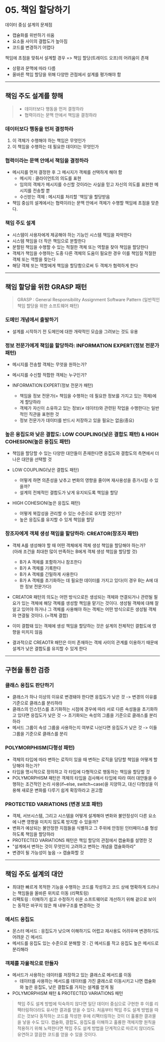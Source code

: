 # 05. 책임 할당하기 

데이터 중심 설계의 문제점
 - 캡슐화를 위반하기 쉬움
 - 요소들 사이의 결합도가 높아짐
 - 코드를 변경하기 어렵다


책임에 초점을 맞춰서 설계할 경우 => 책임 할당(트레이드 오프)의 어려움이 존재 
- 상황과 문맥에 따라 다름
- 올바른 책임 할당을 위해 다양한 관점에서 설계를 평가해야 함 


---


## 책임 주도 설계를 향해 
> - 데이터보다 행동을 먼저 결정하라  
> - 협력이라는 문맥 안에서 책임을 결정하라  

### 데이터보다 행동을 먼저 결정하라
 
1. 이 객체가 수행해야 하는 책임은 무엇인가  
2. 이 책임을 수행하는 데 필요한 데이터는 무엇인가  

### 협력이라는 문맥 안에서 책임을 결정하라 
- 메시지를 먼저 결정한 후 그 메시지가 객체를 선택하게 해야 함 
  - 메시지 : 클라이언트의 의도를 표현
  - 임의의 객체가 메시지를 수신할 것이라는 사실을 믿고 자신의 의도를 표현한 메시지를 전송할 뿐
  - 수신받는 객체 : 메시지를 처리할 '책임'을 할당받음
- 책임 중심의 설계에서는 협력이라는 문맥 안에서 객체가 수행할 책임에 초점을 맞춘다. 

### 책임 주도 설계 
- 시스템이 사용자에게 제공해야 하는 기능인 시스템 책임을 파악한다
- 시스템 책임을 더 작은 책임으로 분할한다
- 분할된 책임을 수행할 수 있는 적절한 객체 또는 역할을 찾아 책임을 할당한다
- 객체가 책임을 수행하는 도중 다른 객체의 도움이 필요한 경우 이를 책임질 적절한 객체 또는 역할을 찾는다
- 해당 객체 또는 역할에게 책임을 할당함으로써 두 객체가 협력하게 한다


---


## 책임 할당을 위한 GRASP 패턴 

> GRASP : General Responsibility Assignment Software Pattern (일반적인 책임 할당을 위한 소프트웨어 패턴)

### 도메인 개념에서 출발하기 
- 설계를 시작하기 전 도메인에 대한 개략적인 모습을 그려보는 것도 유용


### 정보 전문가에게 책임을 할당하라: INFORMATION EXPERT(정보 전문가 패턴)
- 메시지를 전송할 객체는 무엇을 원하는가?
- 메시지를 수신할 적합한 객체는 누구인가?


- INFORMATION EXPERT(정보 전문가 패턴)
  - 책임을 정보 전문가(= 책임을 수행하는 데 필요한 정보를 가지고 있는 객체)에게 할당하라 
  - 객체가 자신이 소유하고 있는 정보(≠ 데이터)와 관련된 작업을 수행한다는 일반적인 직관을 표현한 것 
  - 정보 전문가가 데이터를 반드시 저장하고 있을 필요는 없음(중요)


### 높은 응집도와 낮은 결합도: LOW COUPLING(낮은 결합도 패턴) & HIGH COHESION(높은 응집도 패턴)
- 책임을 할당할 수 있는 다양한 대안들이 존재한다면 응집도와 결합도의 측면에서 더 나은 대안을 선택할 것 


- LOW COUPLING(낮은 결합도 패턴)
  - 어떻게 하면 의존성을 낮추고 변화의 영향을 줄이며 재사용성을 증가시킬 수 있을까?
  - 설계의 전체적인 결합도가 낮게 유지되도록 책임을 할당


- HIGH COHESION(높은 응집도 패턴)
  - 어떻게 복잡성을 관리할 수 있는 수준으로 유지할 것인가? 
  - 높은 응집도를 유지할 수 있게 책임을 할당


### 창조자에게 객체 생성 책임을 할당하라: CREATOR(창조자 패턴)
- 객체 A를 생성해야 할 때 어떤 객체에게 객체 생성 책임을 할당해야 하는가?  
  (아래 조건을 최대한 많이 만족하는 B에게 객체 생성 책임을 할당할 것)
  - B가 A 객체를 포함하거나 참조한다
  - B가 A 객체를 기록한다
  - B가 A 객체를 긴밀하게 사용한다
  - B가 A 객체를 초기화하는 데 필요한 데이터를 가지고 있다(이 경우 B는 A에 대한 정보 전문가다) 


- CREATOR 패턴의 의도는 어떤 방식으로든 생성되는 객체와 연결되거나 관련될 필요가 있는 객체에 해당 객체를 생성할 책임을 맡기는 것이다. 생성될 객체에 대해 잘 알고 있어야 하거나 그 객체를 사용해야 하는 객체는 어떤 방식으로든 생성될 객체와 연결될 것이다. (=객체 결합)
- 이미 결합돼 있는 객체에 생성 책임을 할당하는 것은 설계의 전체적인 결합도에 영향을 미치지 않음
- 결과적으로 CREAOTR 패턴은 이미 존재하는 객체 사이의 관계를 이용하기 때문에 설계가 낮은 결합도를 유지할 수 있게 한다


---


## 구현을 통한 검증 

### 클래스 응집도 판단하기 
- 클래스가 하나 이상의 이유로 변경돼야 한다면 응집도가 낮은 것 -> 변경의 이유를 기준으로 클래스를 분리하라 
- 클래스의 인스턴스를 초기화하는 시점에 경우에 따라 서로 다른 속성들을 초기화하고 있다면 응집도가 낮은 것 -> 초기화되는 속성의 그룹을 기준으로 클래스를 분리하라
- 메서드 그룹이 속성 그룹을 사용하는지 여부로 나뉜다면 응집도가 낮은 것 -> 이들 그룹을 기준으로 클래스를 분리

### POLYMORPHISM(다형성 패턴)
- 객체의 타입에 따라 변하는 로직이 있을 때 변하는 로직을 담당할 책임을 어떻게 할당해야 하는가? 
- 타입을 명시적으로 정의하고 각 타입에 다형적으로 행동하는 책임을 할당할 것
- POLYMORPHISM 패턴은 객체의 타입을 검사해서 타입에 따라 여러 대안들을 수행하는 조건적인 논리 사용(if~else, switch~case)을 지양하고, 대신 다형성을 이용해 새로운 변화를 다루기 쉽게 확장하라고 권고함 

### PROTECTED VARIATIONS (변경 보호 패턴)
- 객체, 서브시스템, 그리고 시스템을 어떻게 설계해야 변화와 불안정성이 다른 요소에 나쁜 영향을 미치지 않도록 방지할 수 있을까?
- 변화가 예상되는 불안정한 지점들을 식별하고 그 주위에 안정된 인터페이스를 형성하도록 책임을 할당하라 
- PROTECTED VARIATIONS 패턴은 책임 할당의 관점에서 캡슐화를 설명한 것 
- "설계에서 변하는 것이 무엇인지 고려하고 변하는 개념을 캡슐화하라"
- 변경이 될 가능성이 높음 -> 캡슐화할 것



---

## 책임 주도 설계의 대안
- 최대한 빠르게 목적한 기능을 수행하는 코드를 작성하고 코드 상에 명확하게 드러나는 책임들을 올바른 위치로 이동 (리팩토링)
- 리팩토링 : 이해하기 쉽고 수정하기 쉬운 소프트웨어로 개선하기 위해 겉으로 보이는 동작은 바꾸지 않은 채 내부구조를 변경하는 것

### 메서드 응집도
- 몬스터 메서드 : 응집도가 낮으며 이해하기도 어렵고 재사용도 어려우며 변경하기도 어려운 긴 메서드
- 메서드를 응집도 있는 수준으로 분해할 것 : 긴 메서드를 작고 응집도 높은 메서드로 분리해라 

### 객체를 자율적으로 만들자 
- 메서드가 사용하는 데이터를 저장하고 있는 클래스로 메서드를 이동 
  - 데이터를 사용하는 메서드를 데이터를 가진 클래스로 이동시키고 나면 캡슐화와 높은 응집도, 낮은 결합도를 가지는 설계를 얻게 됨
- POLYMORPHISM 패턴 & PROTECTED VARIATIONS 패턴 


> 책임 주도 설계 방법에 익숙하지 않다면 일단 데이터 중심으로 구현한 후 이를 리팩터링하더라도 유사한 결과를 얻을 수 있다. 
> 처음부터 책임 주도 설계 방법을 따르는 것보다 동작하는 코드를 작성한 후에 리팩터링하는 것이 더 훌륭한 결과믈을 낳을 수도 있다. 캡슐화, 결합도, 응집도를 이해하고 훌륭한 객체지향 원칙을 적용하기 위해 노력한다면 책임 주도 설계 방법을 단계적으로 따르지 않더라도 유연하고 깔끔한 코드를 얻을 수 있을 것이다. 
